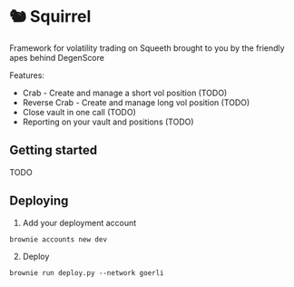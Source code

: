 # :chipmunk: Squirrel

Framework for volatility trading on Squeeth brought to you by the friendly apes behind DegenScore

Features:
- Crab - Create and manage a short vol position (TODO)
- Reverse Crab - Create and manage long vol position (TODO)
- Close vault in one call (TODO)
- Reporting on your vault and positions (TODO)

## Getting started

TODO

## Deploying

1. Add your deployment account

``` brownie accounts new dev ```

2. Deploy

``` brownie run deploy.py --network goerli ```